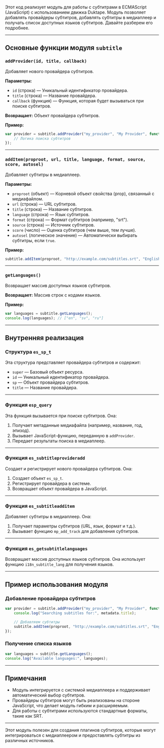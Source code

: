 Этот код реализует модуль для работы с субтитрами в ECMAScript (JavaScript) с использованием движка Duktape. Модуль позволяет добавлять провайдеры субтитров, добавлять субтитры в медиаплеер и получать список доступных языков субтитров. Давайте разберем его подробнее.

---

## Основные функции модуля `subtitle`

### `addProvider(id, title, callback)`
Добавляет нового провайдера субтитров.

**Параметры:**
- `id` (строка) — Уникальный идентификатор провайдера.
- `title` (строка) — Название провайдера.
- `callback` (функция) — Функция, которая будет вызываться при поиске субтитров.

**Возвращает:**
Объект провайдера субтитров.

**Пример:**
```javascript
var provider = subtitle.addProvider("my_provider", "My Provider", function(proproot, metadata, score, autosel) {
    // Логика поиска субтитров
});
```

---

### `addItem(proproot, url, title, language, format, source, score, autosel)`
Добавляет субтитры в медиаплеер.

**Параметры:**
- `proproot` (объект) — Корневой объект свойства (prop), связанный с медиафайлом.
- `url` (строка) — URL субтитров.
- `title` (строка) — Название субтитров.
- `language` (строка) — Язык субтитров.
- `format` (строка) — Формат субтитров (например, "srt").
- `source` (строка) — Источник субтитров.
- `score` (число) — Оценка субтитров (чем выше, тем лучше).
- `autosel` (логическое значение) — Автоматически выбирать субтитры, если `true`.

**Пример:**
```javascript
subtitle.addItem(proproot, "http://example.com/subtitles.srt", "English Subtitles", "en", "srt", "example.com", 100, true);
```

---

### `getLanguages()`
Возвращает массив доступных языков субтитров.

**Возвращает:**
Массив строк с кодами языков.

**Пример:**
```javascript
var languages = subtitle.getLanguages();
console.log(languages); // ["en", "sv", "ru"]
```

---

## Внутренняя реализация

### Структура `es_sp_t`
Эта структура представляет провайдера субтитров и содержит:
- `super` — Базовый объект ресурса.
- `id` — Уникальный идентификатор провайдера.
- `sp` — Объект провайдера субтитров.
- `title` — Название провайдера.

---

### Функция `esp_query`
Эта функция вызывается при поиске субтитров. Она:
1. Получает метаданные медиафайла (например, название, год, эпизод).
2. Вызывает JavaScript-функцию, переданную в `addProvider`.
3. Передает результаты поиска в медиаплеер.

---

### Функция `es_subtitleprovideradd`
Создает и регистрирует нового провайдера субтитров. Она:
1. Создает объект `es_sp_t`.
2. Регистрирует провайдера в системе.
3. Возвращает объект провайдера в JavaScript.

---

### Функция `es_subtitleadditem`
Добавляет субтитры в медиаплеер. Она:
1. Получает параметры субтитров (URL, язык, формат и т.д.).
2. Вызывает функцию `mp_add_track` для добавления субтитров.

---

### Функция `es_getsubtitlelanguages`
Возвращает массив доступных языков субтитров. Она использует функцию `i18n_subtitle_lang` для получения языков.

---

## Пример использования модуля

### Добавление провайдера субтитров
```javascript
var provider = subtitle.addProvider("my_provider", "My Provider", function(proproot, metadata, score, autosel) {
    console.log("Searching subtitles for:", metadata.title);

    // Добавляем субтитры
    subtitle.addItem(proproot, "http://example.com/subtitles.srt", "English Subtitles", "en", "srt", "example.com", 100, true);
});
```

### Получение списка языков
```javascript
var languages = subtitle.getLanguages();
console.log("Available languages:", languages);
```

---

## Примечания
- Модуль интегрируется с системой медиаплеера и поддерживает автоматический выбор субтитров.
- Провайдеры субтитров могут быть реализованы на стороне JavaScript, что делает модуль гибким и расширяемым.
- Для работы с субтитрами используются стандартные форматы, такие как SRT.

---

Этот модуль полезен для создания плагинов субтитров, которые могут интегрироваться с медиаплеером и предоставлять субтитры из различных источников.

